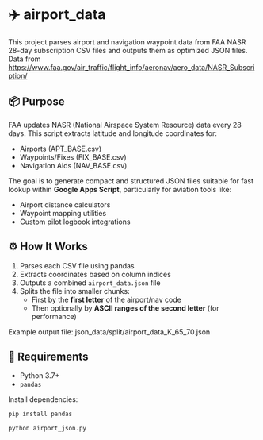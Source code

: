 # ✈️ airport_data

This project parses airport and navigation waypoint data from FAA NASR 28-day subscription CSV files and outputs them as optimized JSON files.
Data from https://www.faa.gov/air_traffic/flight_info/aeronav/aero_data/NASR_Subscription/

## 📦 Purpose

FAA updates NASR (National Airspace System Resource) data every 28 days. This script extracts latitude and longitude coordinates for:

- Airports (APT_BASE.csv)
- Waypoints/Fixes (FIX_BASE.csv)
- Navigation Aids (NAV_BASE.csv)

The goal is to generate compact and structured JSON files suitable for fast lookup within **Google Apps Script**, particularly for aviation tools like:

- Airport distance calculators
- Waypoint mapping utilities
- Custom pilot logbook integrations

## ⚙️ How It Works

1. Parses each CSV file using pandas
2. Extracts coordinates based on column indices
3. Outputs a combined `airport_data.json` file
4. Splits the file into smaller chunks:
   - First by the **first letter** of the airport/nav code
   - Then optionally by **ASCII ranges of the second letter** (for performance)

Example output file:
json_data/split/airport_data_K_65_70.json


## 🧰 Requirements

- Python 3.7+
- `pandas`

Install dependencies:
```bash
pip install pandas

python airport_json.py
